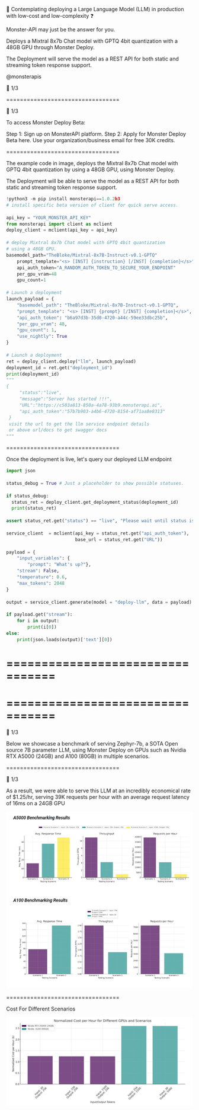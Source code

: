 🚀 Contemplating deploying a Large Language Model (LLM) in production with low-cost and low-complexity ❓

Monster-API may just be the answer for you.

Deploys a Mixtral 8x7b Chat model with GPTQ 4bit quantization with a 48GB GPU through Monster Deploy.

The Deployment will serve the model as a REST API for both static and streaming token response support.

@monsterapis

🧵 1/3

=================================


🧵 1/3

To access Monster Deploy Beta:

Step 1: Sign up on MonsterAPI platform.
Step 2: Apply for Monster Deploy Beta here. Use your organization/business email for free 30K credits.

=================================

The example code in image, deploys the Mixtral 8x7b Chat model with GPTQ 4bit quantization by using a 48GB GPU, using Monster Deploy.

The Deployment will be able to serve the model as a REST API for both static and streaming token response support.


```py
!python3 -m pip install monsterapi==1.0.2b3
# install specific beta version of client for quick serve access.

api_key = "YOUR_MONSTER_API_KEY"
from monsterapi import client as mclient
deploy_client = mclient(api_key = api_key)

# deploy Mixtral 8x7b Chat model with GPTQ 4bit quantization
# using a 48GB GPU.
basemodel_path="TheBloke/Mixtral-8x7B-Instruct-v0.1-GPTQ"
    prompt_template="<s> [INST] {instruction} [/INST] {completion}</s>"
    api_auth_token="A_RANDOM_AUTH_TOKEN_TO_SECURE_YOUR_ENDPOINT"
    per_gpu_vram=48
    gpu_count=1

# Launch a deployment
launch_payload = {
    "basemodel_path": "TheBloke/Mixtral-8x7B-Instruct-v0.1-GPTQ",
    "prompt_template": "<s> [INST] {prompt} [/INST] {completion}</s>",
    "api_auth_token": "b6a97d3b-35d0-4720-a44c-59ee33dbc25b",
    "per_gpu_vram": 48,
    "gpu_count": 1,
    "use_nightly": True
}

# Launch a deployment
ret = deploy_client.deploy("llm", launch_payload)
deployment_id = ret.get("deployment_id")
print(deployment_id)
"""
{
     "status":"live",
     "message":"Server has started !!!",
     "URL":"https://c503a813-850a-4a78-93b9.monsterapi.ai",
     "api_auth_token":"57b7b903-a4b6-4720-8154-af71aa8e8313"
 }
 visit the url to get the llm service endpoint details
 or above url/docs to get swagger docs
"""

```

=================================

Once the deployment is live, let's query our deployed LLM endpoint

```py
import json

status_debug = True # Just a placeholder to show possible statuses.

if status_debug:
  status_ret = deploy_client.get_deployment_status(deployment_id)
  print(status_ret)

assert status_ret.get("status") == "live", "Please wait until status is live!"

service_client  = mclient(api_key = status_ret.get("api_auth_token"),
                          base_url = status_ret.get("URL"))

payload = {
    "input_variables": {
        "prompt": "What's up?"},
    "stream": False,
    "temperature": 0.6,
    "max_tokens": 2048
}

output = service_client.generate(model = "deploy-llm", data = payload)

if payload.get("stream"):
    for i in output:
        print(i[0])
else:
    print(json.loads(output)['text'][0])

```

=================================
=================================
=================================
=================================


🧵 1/3

Below we showcase a benchmark of serving Zephyr-7b, a SOTA Open source 7B parameter LLM, using Monster Deploy on GPUs such as Nvidia RTX A5000 (24GB)  and A100 (80GB) in multiple scenarios.


=================================

🧵 1/3

As a result, we were able to serve this LLM at an incredibly economical rate of $1.25/hr, serving 39K requests per hour with an average request latency of 16ms on a 24GB GPU

![](assets/2024-02-08-18-22-04.png)

=================================

Cost For Different Scenarios

![](assets/2024-02-08-18-22-17.png)